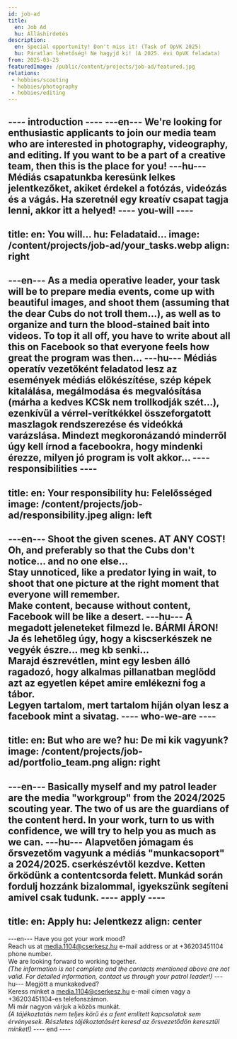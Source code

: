 ```yaml
---
id: job-ad
title:
  en: Job Ad
  hu: Álláshirdetés
description:
  en: Special opportunity! Don't miss it! (Task of OpVK 2025)
  hu: Páratlan lehetőség! Ne hagyjd ki! (A 2025. évi OpVK feladata)
from: 2025-03-25
featuredImage: /public/content/projects/job-ad/featured.jpg
relations:
 - hobbies/scouting
 - hobbies/photography
 - hobbies/editing
---
```

---- introduction ----
---en---
We're looking for enthusiastic applicants to join our media team who are interested in photography, videography, and editing. If you want to be a part of a creative team, then this is the place for you!
---hu---
Médiás csapatunkba keresünk lelkes jelentkezőket, akiket érdekel a fotózás, videózás és a vágás. Ha szeretnél egy kreatív csapat tagja lenni, akkor itt a helyed!
---- you-will ----
---
title:
  en: You will...
  hu: Feladataid...
image: /content/projects/job-ad/your_tasks.webp
align: right
---
---en---
As a media operative leader, your task will be to prepare media events, come up with beautiful images, and shoot them (assuming that the dear Cubs do not troll them...), as well as to organize and turn the blood-stained bait into videos.
To top it all off, you have to write about all this on Facebook so that everyone feels how great the program was then...
---hu---
Médiás operatív vezetőként feladatod lesz az események médiás előkészítése, szép képek kitalálása, megálmodása és megvalósítása (márha a kedves KCSk nem trollkodják szét...), ezenkívűl a vérrel-verítkékkel összeforgatott maszlagok rendszerezése és videókká varázslása.
Mindezt megkoronázandó minderről úgy kell írnod a facebookra, hogy mindenki érezze, milyen jó program is volt akkor...
---- responsibilities ----
---
title:
  en: Your responsibility
  hu: Felelősséged
image: /content/projects/job-ad/responsibility.jpeg
align: left
---
---en---
Shoot the given scenes. AT ANY COST!<br/>
Oh, and preferably so that the Cubs don't notice... and no one else... <br/>
Stay unnoticed, like a predator lying in wait, to shoot that one picture at the right moment that everyone will remember. <br/>
Make content, because without content, Facebook will be like a desert.
---hu---
A megadott jeleneteket filmezd le. BÁRMI ÁRON! <br/>
Ja és lehetőleg úgy, hogy a kiscserkészek ne vegyék észre... meg kb senki... <br/>
Marajd észrevétlen, mint egy lesben álló ragadozó, hogy alkalmas pillanatban meglődd azt az egyetlen képet amire emlékezni fog a tábor. <br/>
Legyen tartalom, mert tartalom híján olyan lesz a facebook mint a sivatag.
---- who-we-are ----
---
title:
  en: But who are we?
  hu: De mi kik vagyunk?
image: /content/projects/job-ad/portfolio_team.png
align: right
---
---en---
Basically myself and my patrol leader are the media "workgroup" from the 2024/2025 scouting year. The two of us are the guardians of the content herd.
In your work, turn to us with confidence, we will try to help you as much as we can.
---hu---
Alapvetően jómagam és őrsvezetőm vagyunk a médiás "munkacsoport" a 2024/2025. cserkészévtől kezdve. Ketten őrködünk a contentcsorda felett.
Munkád során fordulj hozzánk bizalommal, igyekszünk segíteni amivel csak tudunk.
---- apply ----
---
title:
  en: Apply
  hu: Jelentkezz
align: center
---
---en---
Have you got your work mood?<br/>
Reach us at media.1104@cserkesz.hu e-mail address or at +36203451104 phone number.<br/>
We are looking forward to working together.<br/>
*(The information is not complete and the contacts mentioned above are not valid. For detailed information, contact us through your patrol leader!)*
---hu---
Megjött a munkakedved?<br/>
Keress minket a media.1104@cserkesz.hu e-mail címen vagy a +36203451104-es telefonszámon. <br/>
Mi már nagyon várjuk a közös munkát. <br/>
*(A tájékoztatás nem teljes körű és a fent említett kapcsolatok sem érvényesek. Részletes tájékoztatásért keresd az őrsvezetődön keresztül minket!)*
---- end ----
